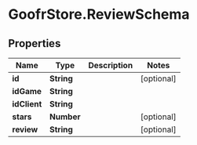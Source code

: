# GoofrStore.ReviewSchema

## Properties
Name | Type | Description | Notes
------------ | ------------- | ------------- | -------------
**id** | **String** |  | [optional] 
**idGame** | **String** |  | 
**idClient** | **String** |  | 
**stars** | **Number** |  | [optional] 
**review** | **String** |  | [optional] 
